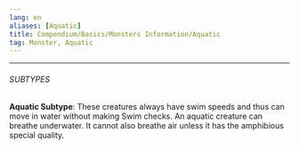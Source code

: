 ```yaml
---
lang: en
aliases: [Aquatic]
title: Compendium/Basics/Monsters Information/Aquatic
tag: Monster, Aquatic
---
```



---

###### SUBTYPES

**Aquatic Subtype**: These creatures always have swim speeds and thus can move in water without making Swim checks. An aquatic creature can breathe underwater. It cannot also breathe air unless it has the amphibious special quality.

  
